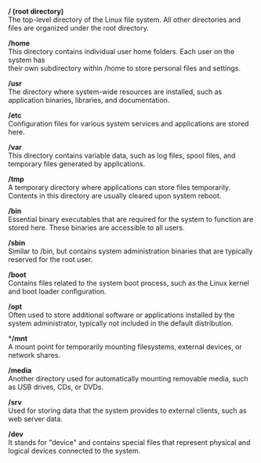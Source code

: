 **/ (root directory)**  
The top-level directory of the Linux file system. 
All other directories and files are organized under the root directory.

**/home**   
This directory contains individual user home folders. Each user on the system has   
their own subdirectory within /home to store personal files and settings.

**/usr**   
The directory where system-wide resources are installed, 
such as application binaries, libraries, and documentation.

**/etc**    
Configuration files for various system services and applications are stored here.

**/var**  
This directory contains variable data, such as log files, spool files, and temporary files generated by applications.

**/tmp**   
A temporary directory where applications can store files temporarily. 
Contents in this directory are usually cleared upon system reboot.

**/bin**   
Essential binary executables that are required for the system to function are stored here. 
These binaries are accessible to all users.

**/sbin**   
Similar to /bin, but contains system administration binaries that are typically reserved for the root user.
 
**/boot**   
Contains files related to the system boot process, such as the Linux kernel and boot loader configuration.

**/opt**   
Often used to store additional software or applications installed by the system administrator, 
typically not included in the default distribution.

***/mnt**   
A mount point for temporarily mounting filesystems, external devices, or network shares.
 
**/media**  
Another directory used for automatically mounting removable media, such as USB drives, CDs, or DVDs.

**/srv**   
Used for storing data that the system provides to external clients, such as web server data.

**/dev**  
It stands for "device" and contains special files that represent physical and logical devices connected to the system.
